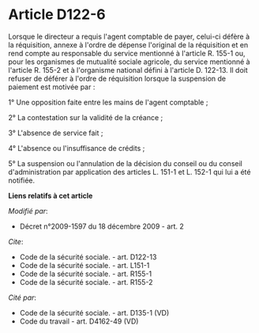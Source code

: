 # Article D122-6

Lorsque le directeur a requis l'agent comptable de payer, celui-ci défère à la réquisition, annexe à l'ordre de dépense
l'original de la réquisition et en rend compte au responsable du service mentionné à l'article R. 155-1 ou, pour les
organismes de mutualité sociale agricole, du service mentionné à l'article R. 155-2 et à l'organisme national défini à
l'article D. 122-13. Il doit refuser de déférer à l'ordre de réquisition lorsque la suspension de paiement est motivée par : 

1° Une opposition faite entre les mains de l'agent comptable ; 

2° La contestation sur la validité de la créance ; 

3° L'absence de service fait ; 

4° L'absence ou l'insuffisance de crédits ; 

5° La suspension ou l'annulation de la décision du conseil ou du conseil d'administration par application des articles L.
151-1 et L. 152-1 qui lui a été notifiée.

**Liens relatifs à cet article**

_Modifié par_:

  - Décret n°2009-1597 du 18 décembre 2009 - art. 2

_Cite_:

  - Code de la sécurité sociale. - art. D122-13
  - Code de la sécurité sociale. - art. L151-1
  - Code de la sécurité sociale. - art. R155-1
  - Code de la sécurité sociale. - art. R155-2

_Cité par_:

  - Code de la sécurité sociale. - art. D135-1 (VD)
  - Code du travail - art. D4162-49 (VD)
